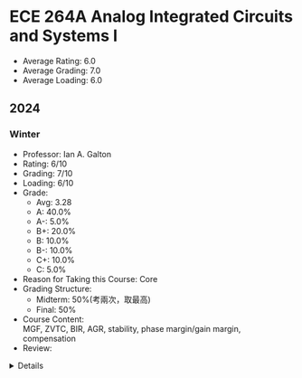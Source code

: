 # ECE 264A Analog Integrated Circuits and Systems I
- Average Rating: 6.0
- Average Grading: 7.0
- Average Loading: 6.0
## 2024
### Winter
- Professor: Ian A. Galton
- Rating: 6/10
- Grading: 7/10
- Loading: 6/10
- Grade:
  - Avg: 3.28
  - A: 40.0%
  - A-: 5.0%
  - B+: 20.0%
  - B: 10.0%
  - B-: 10.0%
  - C+: 10.0%
  - C: 5.0%
- Reason for Taking this Course: Core
- Grading Structure:
  - Midterm: 50%(考兩次，取最高)
  - Final: 50%
- Course Content:  
MGF, ZVTC, BIR, AGR, stability, phase margin/gain margin, compensation
- Review:  
<details>
EC78必修課，不走類比的人絕對不會想來修，所以好像也沒什麼推不推薦的問題(?課程內容是十分重要的，也算是脫離了大學接觸到的電子學，開始接觸到很多能夠更快理解並分析電路的方式，認真學的話會學到很多新東西。

但是！上課採用翻轉教室，教授把課程放在canvas上，上課時間給學生問問題。個人非常不喜歡，也不是翻轉教室應該有的樣子。教授跟學生的頻率常常對不上，所以上課時間偶爾會覺得很冗，尤其當我們問完問題但下課時間還沒到時，教授不會多補充相關的教材，反而會急著下課，有薪水小偷的嫌疑。課程影片喜歡放很多要同學自行推導的exercise，全部自己做的話會十分耗時。

有6次作業但不算分，教授會拿來作為期末調分依據(根據他的說法是有認真寫且只差1分以內就可以到下一個等第的話會調，所以其實差距也沒多大)。但還是強烈建議要寫作業，不然期中期末高機率死亡。期中考考2次，取一次較高的成績。感覺最終的分數也有調過所以要拿A-以上並不難。
</details>
